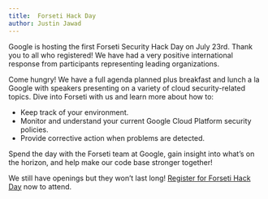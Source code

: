 ```yaml
---
title:  Forseti Hack Day
author: Justin Jawad
---
```

Google is hosting the first Forseti Security Hack Day on July 23rd. Thank you to
all who registered! We have had a very positive international response from
participants representing leading organizations.

Come hungry! We have a full agenda planned plus breakfast and lunch a la Google
with speakers presenting on a variety of cloud security-related topics. Dive
into Forseti with us and learn more about how to:

* Keep track of your environment.
* Monitor and understand your current Google Cloud Platform security policies.
* Provide corrective action when problems are detected.

Spend the day with the Forseti team at Google, gain insight into what’s on the
horizon, and help make our code base stronger together!

We still have openings but they won’t last long! [Register for Forseti Hack Day](https://docs.google.com/forms/d/e/1FAIpQLScTo7p0cET9CnUqS-Tm1Si_NRA78WwuUdnOr6mYAzL1Rf_G9Q/viewform?usp=sf_link) now to attend.
